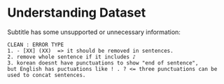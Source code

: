# Understanding Dataset

Subtitle has some unsupported or unnecessary information:

```
CLEAN : ERROR TYPE
1. - [XX] (XX) ‎ => it should be removed in sentences.
2. remove whole sentence if it includes ♪ 
3. korean doesnt have punctuations to show "end of sentence", 
but English has puctuations like ! . ? <= three punctuations can be used to concat sentences.
```

